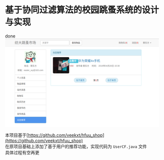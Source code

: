 # 基于协同过滤算法的校园跳蚤系统的设计与实现

done  
![](推荐.png)

本项目基于[https://github.com/veekxt/hfuu_shop](https://github.com/veekxt/hfuu_shop)  
在原项目基础上添加了基于用户的推荐功能，实现代码为 `UserCF.java` 文件  
具体过程有空再更
